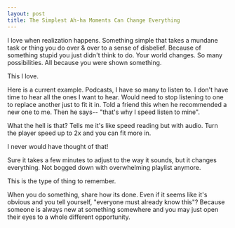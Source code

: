 ```yaml
---
layout: post
title: The Simplest Ah-ha Moments Can Change Everything
---
```


I love when realization happens. Something simple that takes a mundane task or thing you do over & over to a sense of disbelief. Because of something stupid you just didn't think to do. Your world changes. So many possibilities. All because you were shown something. 

This I love. 

Here is a current example. Podcasts, I have so many to listen to. I don't have time to hear all the ones I want to hear. Would need to stop listening to one to replace another just to fit it in. Told a friend this when he recommended a new one to me. Then he says-- "that's why I speed listen to mine". 

What the hell is that? Tells me it's like speed reading but with audio. Turn the player speed up to 2x and you can fit more in.

I never would have thought of that!

Sure it takes a few minutes to adjust to the way it sounds, but it changes everything. Not bogged down with overwhelming playlist anymore. 

This is the type of thing to remember. 

When you do something, share how its done. Even if it seems like it's obvious and you tell yourself, "everyone must already know this"? Because someone is always new at something somewhere and you may just open their eyes to a whole different opportunity.
